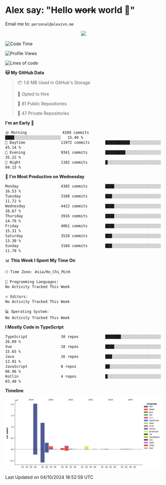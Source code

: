 # Alex say: "Hello ~~work~~ world 🐾"
Email me to: `personal@alexzvn.me`


<p align=center>
  <a href="https://skillicons.dev">
    <img src="https://skillicons.dev/icons?i=ts,js,php,nodejs,bun,vue,nuxt,react,svelte,tauri,laravel,rust,mongodb,docker,electron,redis,rabbitmq,tailwind,git,cloudflare,elysia,mysql,nginx,rollupjs,sentry,ubuntu,yarn,html,css,vite" />
  </a>
</p>

<!--START_SECTION:waka-->
![Code Time](http://img.shields.io/badge/Code%20Time-1%2C066%20hrs%2055%20mins-blue)

![Profile Views](http://img.shields.io/badge/Profile%20Views-1-blue)

![Lines of code](https://img.shields.io/badge/From%20Hello%20World%20I%27ve%20Written-40.6%20million%20lines%20of%20code-blue)

**🐱 My GitHub Data** 

> 📦 1.6 MB Used in GitHub's Storage 
 > 
> 💼 Opted to Hire
 > 
> 📜 81 Public Repositories 
 > 
> 🔑 47 Private Repositories 
 > 
**I'm an Early 🐤** 

```text
🌞 Morning                4109 commits        ████░░░░░░░░░░░░░░░░░░░░░   15.49 % 
🌆 Daytime                11972 commits       ███████████░░░░░░░░░░░░░░   45.14 % 
🌃 Evening                9341 commits        █████████░░░░░░░░░░░░░░░░   35.22 % 
🌙 Night                  1102 commits        █░░░░░░░░░░░░░░░░░░░░░░░░   04.15 % 
```
📅 **I'm Most Productive on Wednesday** 

```text
Monday                   4385 commits        ████░░░░░░░░░░░░░░░░░░░░░   16.53 % 
Tuesday                  3108 commits        ███░░░░░░░░░░░░░░░░░░░░░░   11.72 % 
Wednesday                4422 commits        ████░░░░░░░░░░░░░░░░░░░░░   16.67 % 
Thursday                 3916 commits        ████░░░░░░░░░░░░░░░░░░░░░   14.76 % 
Friday                   4061 commits        ████░░░░░░░░░░░░░░░░░░░░░   15.31 % 
Saturday                 3528 commits        ███░░░░░░░░░░░░░░░░░░░░░░   13.30 % 
Sunday                   3104 commits        ███░░░░░░░░░░░░░░░░░░░░░░   11.70 % 
```


📊 **This Week I Spent My Time On** 

```text
🕑︎ Time Zone: Asia/Ho_Chi_Minh

💬 Programming Languages: 
No Activity Tracked This Week

🔥 Editors: 
No Activity Tracked This Week

💻 Operating System: 
No Activity Tracked This Week
```

**I Mostly Code in TypeScript** 

```text
TypeScript               30 repos            ███████░░░░░░░░░░░░░░░░░░   26.09 % 
Vue                      18 repos            ████░░░░░░░░░░░░░░░░░░░░░   15.65 % 
Java                     16 repos            ███░░░░░░░░░░░░░░░░░░░░░░   13.91 % 
JavaScript               8 repos             ██░░░░░░░░░░░░░░░░░░░░░░░   06.96 % 
Kotlin                   4 repos             █░░░░░░░░░░░░░░░░░░░░░░░░   03.48 % 
```



**Timeline**

![Lines of Code chart](https://raw.githubusercontent.com/alexzvn/alexzvn/main/assets/bar_graph.png)


 Last Updated on 04/10/2024 18:52:59 UTC
<!--END_SECTION:waka-->
